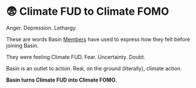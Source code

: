 # 😨 Climate FUD to Climate FOMO

Anger.  Depression.  Lethargy.

These are words Basin [Members](../../what/community/network-participants/members.md) have used to express how they felt before joining Basin.

They were feeling Climate FUD.  Fear.  Uncertainty.  Doubt.

Basin is an outlet to action.  Real, on the ground (literally), climate action.

**Basin turns Climate FUD into Climate FOMO.**
